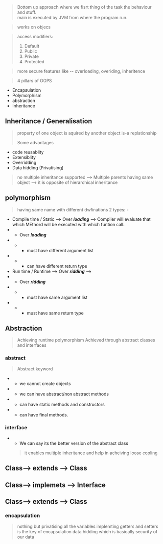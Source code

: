 > Bottom up approach where we fisrt thing of the task the behaviour and stuff.<br>
> main is executed by JVM from where the program run.

> works on objecs

> access modifiers:
> 1. Default
> 2. Public
> 3. Private
> 4. Protected

> more secure
> features like -- overloading, overiding, inheritence

> 4 pillars of OOPS
*  Encapsulation
*  Polymorphism
*  abstraction
*  Inheritance

## Inheritance / Generalisation

> property of one object is aquired by another object
> is-a replationship
> 
> Some advantages
* code reusablity
* Extensiblity
* Overridding
* Data hidding (Privatising)
>no multiple inheritance supported --> Multiple parents having same object --> it is opposite of hierarchical inheritance

## **polymorphism**
> having same name with different dwfinations
> 2 types: -
* Compile time / Static  --> Over **_loading_** --> Compiler will evaluate that which MEthord will be executed with which funtion call.
* *  Over **_loading_**
* * * must have different argument list
* * * can have different return type
* Run time / Runtime --> Over **_ridding_** --> 
* *  Over **_ridding_**
* * * must have same argument list
* * * must have same return type

## **Abstraction**
> Achieving runtime polymorphism
> Achieved through abstract classes and interfaces 
### abstract
> Abstract keyword
* * we cannot create objects
* * we can have abstract/non abstract methods
* * can have static methods and constructors 
* * can have final methods.

### interface
* * We can say its the better version of the abstract class
  >it enables multiple inheritance and help in acheiving loose copling

## Class--> extends --> Class
## Class--> implemets --> Interface
## Class--> extends --> Class


### encapsulation
> nothing but privatising all the variables
> implemting getters and setters is the key of encapsulation
> data hidding which is basically security of our data